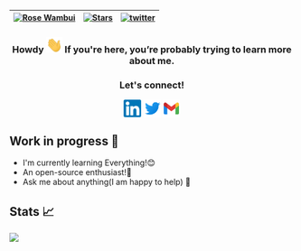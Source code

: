 <div align="center">

| [![Rose Wambui](https://img.shields.io/badge/RM-Rose%20Mwangi-blue)](#) | [![Stars](https://img.shields.io/github/stars/codemuse-io?label=Profile%20Stars&logo=Profile%20stars&logoColor=b)](#) | [![twitter](https://img.shields.io/twitter/follow/codemuse_io?label=followers&logo=twitter&color=%23007ec6&style=plastic)](https://twitter.com/codemuse_) | 
--| --| --|

</div>

<h3 align="center"> Howdy <img src="img/hello.gif" width="29"> If you're here, you’re probably trying to learn more about me.</h3>
<div align="center">
<h3> Let's connect!</h3>
  <a target="_blank" href="https://www.linkedin.com/in/rose-mwangi-8a86b3131/"><img align="center"      src="img/linkedin.svg" alt="Rose | LinkedIn" width="31px"/></a>
  <a target="_blank" href="https://twitter.com/@codemuse_"><img align="center" src="img/twitter.svg" alt="Rose | Twitter" width="31px"/></a>
  <a target="_blank" href="mailto:codemuseio@gmail.com:"><img align="center" src="img/icons8-gmail.svg" alt="Rose | Mail" width="31px"/></a>
</div>

<div>
<h2 align="left" padding-left="45px" >Work in progress 🔭 </h2>

* I'm currently learning Everything!😊
* An open-source enthusiast!🔣
* Ask me about anything(I am happy to help) 💬

<h2 align="left">Stats 📈 </h2>
<p align="left">
<img width="380px" align="left" src="https://github-readme-streak-stats.herokuapp.com/?user=codemuse-io&show_icons=true&hide_border=true&&count_private=true&include_all_commits=true&theme=dark&stroke=0000&background=0D1117" />
</p>
</div>
